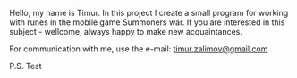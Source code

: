 Hello, my name is Timur. In this project I create a small program for working with runes in the mobile game Summoners war. If you are interested in this subject - wellcome, always happy to make new acquaintances.

For communication with me, use the e-mail: timur.zalimov@gmail.com

P.S. Test
